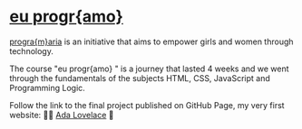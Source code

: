 # <a href = 'https://www.programaria.org/curso-online-euprogramo/'>eu progr{amo}</a>

<a href = 'https://www.programaria.org/'>progra{m}aria</a> is an initiative that aims to empower girls and women through technology.

The course "eu progr{amo} " is a journey that lasted 4 weeks and we went through the fundamentals of the subjects HTML, CSS, JavaScript and Programming Logic.

Follow the link to the final project published on GitHub Page, my very first website: 🦸‍♀
<a href = 'https://alteregocamila.github.io/euprogramo_programaria/'>Ada Lovelace</a> 🚀
